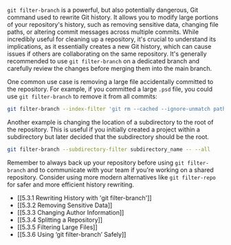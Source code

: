 `git filter-branch` is a powerful, but also potentially dangerous, Git command used to rewrite Git history. It allows you to modify large portions of your repository's history, such as removing sensitive data, changing file paths, or altering commit messages across multiple commits. While incredibly useful for cleaning up a repository, it's crucial to understand its implications, as it essentially creates a new Git history, which can cause issues if others are collaborating on the same repository. It's generally recommended to use `git filter-branch` on a dedicated branch and carefully review the changes before merging them into the main branch.

One common use case is removing a large file accidentally committed to the repository. For example, if you committed a large `.psd` file, you could use `git filter-branch` to remove it from all commits:

```bash
git filter-branch --index-filter 'git rm --cached --ignore-unmatch path/to/large_file.psd' --prune-empty --tag-name-filter cat -- --all
```

Another example is changing the location of a subdirectory to the root of the repository. This is useful if you initially created a project within a subdirectory but later decided that the subdirectory should be the root.

```bash
git filter-branch --subdirectory-filter subdirectory_name -- --all
```

Remember to always back up your repository before using `git filter-branch` and to communicate with your team if you're working on a shared repository. Consider using more modern alternatives like `git filter-repo` for safer and more efficient history rewriting.

- [[5.3.1 Rewriting History with 'git filter-branch']]
- [[5.3.2 Removing Sensitive Data]]
- [[5.3.3 Changing Author Information]]
- [[5.3.4 Splitting a Repository]]
- [[5.3.5 Filtering Large Files]]
- [[5.3.6 Using ‘git filter-branch’ Safely]]